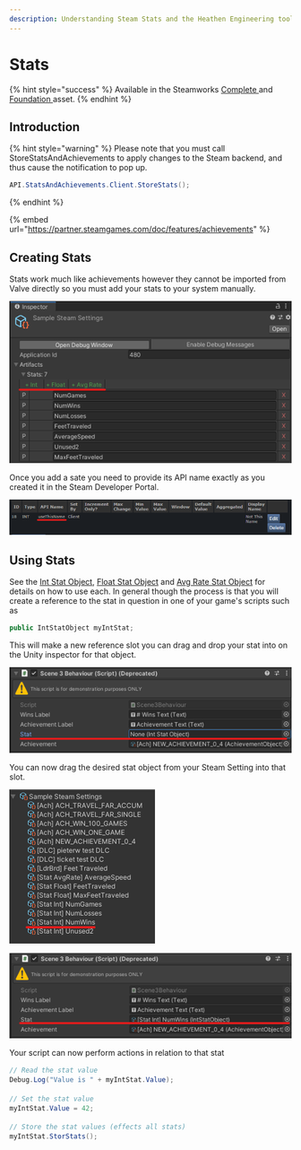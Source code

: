 ```yaml
---
description: Understanding Steam Stats and the Heathen Engineering tool kit
---
```


# Stats

{% hint style="success" %}
Available in the Steamworks [Complete ](https://assetstore.unity.com/packages/tools/utilities/ux-v2-complete-201905)and [Foundation ](https://assetstore.unity.com/packages/tools/utilities/ux-v2-foundation-202671)asset.
{% endhint %}

## Introduction

{% hint style="warning" %}
Please note that you must call StoreStatsAndAchievements to apply changes to the Steam backend, and thus cause the notification to pop up.

```csharp
API.StatsAndAchievements.Client.StoreStats();
```
{% endhint %}

{% embed url="https://partner.steamgames.com/doc/features/achievements" %}

## Creating Stats

Stats work much like achievements however they cannot be imported from Valve directly so you must add your stats to your system manually.

![](<../../../.gitbook/assets/image (188).png>)

Once you add a sate you need to provide its API name exactly as you created it in the Steam Developer Portal.

![](<../../../.gitbook/assets/image (160).png>)

## Using Stats

See the [Int Stat Object](../objects/int-stat.md), [Float Stat Object](../objects/float-stat.md) and [Avg Rate Stat Object](../objects/avg-rate-stat.md) for details on how to use each. In general though the process is that you will create a reference to the stat in question in one of your game's scripts such as

```csharp
public IntStatObject myIntStat;
```

This will make a new reference slot you can drag and drop your stat into on the Unity inspector for that object.

![](<../../../.gitbook/assets/image (174).png>)

You can now drag the desired stat object from your Steam Setting into that slot.

![](<../../../.gitbook/assets/image (159).png>)

![](<../../../.gitbook/assets/image (161) (1).png>)

Your script can now perform actions in relation to that stat

```csharp
// Read the stat value
Debug.Log("Value is " + myIntStat.Value);

// Set the stat value
myIntStat.Value = 42;

// Store the stat values (effects all stats)
myIntStat.StorStats();
```

